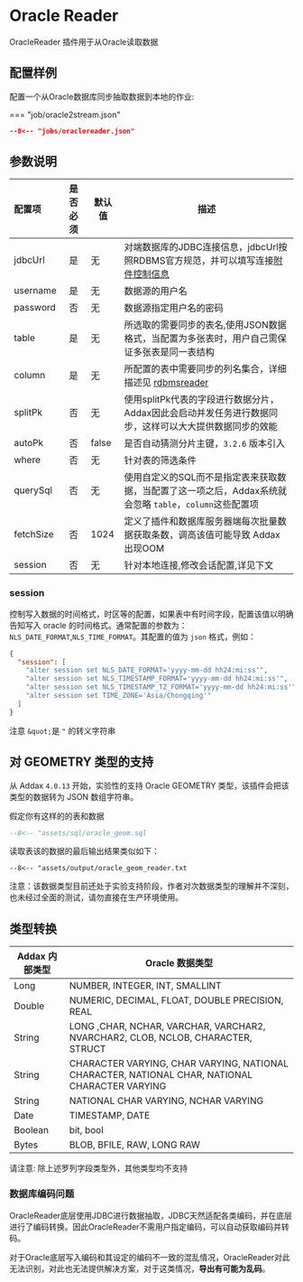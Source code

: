 # Oracle Reader

OracleReader 插件用于从Oracle读取数据

## 配置样例

配置一个从Oracle数据库同步抽取数据到本地的作业:

=== "job/oracle2stream.json"

  ```json
  --8<-- "jobs/oraclereader.json"
  ```

## 参数说明

| 配置项    | 是否必须 | 默认值 | 描述                                                                                                     |
| :-------- | :------: | ------ | -------------------------------------------------------------------------------------------------------- |
| jdbcUrl   |    是    | 无     | 对端数据库的JDBC连接信息，jdbcUrl按照RDBMS官方规范，并可以填写连接[附件控制信息][1]                      |
| username  |    是    | 无     | 数据源的用户名                                                                                           |
| password  |    否    | 无     | 数据源指定用户名的密码                                                                                   |
| table     |    是    | 无     | 所选取的需要同步的表名,使用JSON数据格式，当配置为多张表时，用户自己需保证多张表是同一表结构              |
| column    |    是    | 无     | 所配置的表中需要同步的列名集合，详细描述见 [rdbmsreader](../rdbmsreader)                                 |
| splitPk   |    否    | 无     | 使用splitPk代表的字段进行数据分片，Addax因此会启动并发任务进行数据同步，这样可以大大提供数据同步的效能   |
| autoPk    |    否    | false  | 是否自动猜测分片主键，`3.2.6` 版本引入                                                                   |
| where     |    否    | 无     | 针对表的筛选条件                                                                                         |
| querySql  |    否    | 无     | 使用自定义的SQL而不是指定表来获取数据，当配置了这一项之后，Addax系统就会忽略 `table`，`column`这些配置项 |
| fetchSize |    否    | 1024   | 定义了插件和数据库服务器端每次批量数据获取条数，调高该值可能导致 Addax 出现OOM                           |
| session   |    否    | 无     | 针对本地连接,修改会话配置,详见下文                                                                       |

[1]: http://www.oracle.com/technetwork/database/enterprise-edition/documentation/index.html

### session

控制写入数据的时间格式，时区等的配置，如果表中有时间字段，配置该值以明确告知写入 oracle 的时间格式。通常配置的参数为：`NLS_DATE_FORMAT`,`NLS_TIME_FORMAT`。其配置的值为 `json` 格式，例如：

```json
{
  "session": [
    "alter session set NLS_DATE_FORMAT='yyyy-mm-dd hh24:mi:ss'",
    "alter session set NLS_TIMESTAMP_FORMAT='yyyy-mm-dd hh24:mi:ss'",
    "alter session set NLS_TIMESTAMP_TZ_FORMAT='yyyy-mm-dd hh24:mi:ss'",
    "alter session set TIME_ZONE='Asia/Chongqing'"
  ]
}
```

注意 `&quot;`是 `"` 的转义字符串

## 对 GEOMETRY 类型的支持

从 Addax `4.0.13` 开始，实验性的支持 Oracle GEOMETRY 类型，该插件会把该类型的数据转为 JSON 数组字符串。

假定你有这样的的表和数据

```sql
--8<-- "assets/sql/oracle_geom.sql
```

读取表该的数据的最后输出结果类似如下：

```
--8<-- "assets/output/oracle_geom_reader.txt
```

注意：该数据类型目前还处于实验支持阶段，作者对次数据类型的理解并不深刻，也未经过全面的测试，请勿直接在生产环境使用。

## 类型转换

| Addax 内部类型 | Oracle 数据类型                                                                                    |
| -------------- |------------------------------------------------------------------------------------------------|
| Long           | NUMBER, INTEGER, INT, SMALLINT                                                                 |
| Double         | NUMERIC, DECIMAL, FLOAT, DOUBLE PRECISION, REAL                                                |
| String         | LONG ,CHAR, NCHAR, VARCHAR, VARCHAR2, NVARCHAR2, CLOB, NCLOB, CHARACTER, STRUCT                |
| String         | CHARACTER VARYING, CHAR VARYING, NATIONAL CHARACTER, NATIONAL CHAR, NATIONAL CHARACTER VARYING |
| String         | NATIONAL CHAR VARYING, NCHAR VARYING                                                           |
| Date           | TIMESTAMP, DATE                                                                                |
| Boolean        | bit, bool                                                                                      |
| Bytes          | BLOB, BFILE, RAW, LONG RAW                                                                     |

请注意: 除上述罗列字段类型外，其他类型均不支持

### 数据库编码问题

OracleReader底层使用JDBC进行数据抽取，JDBC天然适配各类编码，并在底层进行了编码转换。因此OracleReader不需用户指定编码，可以自动获取编码并转码。

对于Oracle底层写入编码和其设定的编码不一致的混乱情况，OracleReader对此无法识别，对此也无法提供解决方案，对于这类情况，**导出有可能为乱码**。
